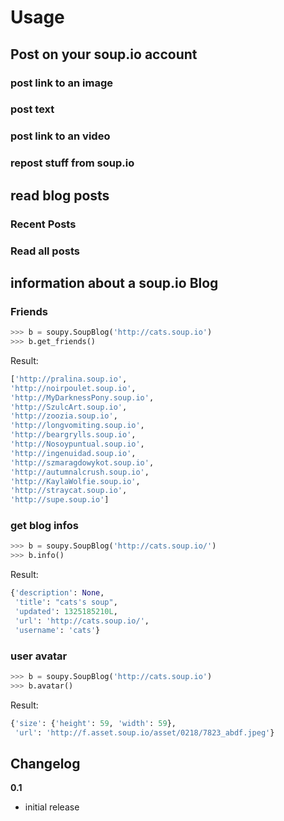 Usage
=====

Post on your soup.io account
-------

### post link to an image

### post text

### post link to an video

### repost stuff from soup.io

read blog posts
--------------

### Recent Posts

### Read all posts

information about a soup.io Blog
--------------

### Friends
```python
>>> b = soupy.SoupBlog('http://cats.soup.io')
>>> b.get_friends()
```
Result:

```python
['http://pralina.soup.io',
'http://noirpoulet.soup.io',
'http://MyDarknessPony.soup.io',
'http://SzulcArt.soup.io',
'http://zoozia.soup.io',
'http://longvomiting.soup.io',
'http://beargrylls.soup.io',
'http://Nosoypuntual.soup.io',
'http://ingenuidad.soup.io',
'http://szmaragdowykot.soup.io',
'http://autumnalcrush.soup.io',
'http://KaylaWolfie.soup.io',
'http://straycat.soup.io',
'http://supe.soup.io']
```
### get blog infos
```python
>>> b = soupy.SoupBlog('http://cats.soup.io/')
>>> b.info()
```
Result:

```python
{'description': None,
 'title': "cats's soup",
 'updated': 1325185210L,
 'url': 'http://cats.soup.io/',
 'username': 'cats'}
```
### user avatar
```python
>>> b = soupy.SoupBlog('http://cats.soup.io')
>>> b.avatar()
```
Result:
```python
{'size': {'height': 59, 'width': 59},
 'url': 'http://f.asset.soup.io/asset/0218/7823_abdf.jpeg'}
```

Changelog
---------

**0.1**
 - initial release
